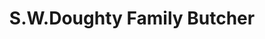 ---
title: "S.W.Doughty Family Butcher"
url: /doddington/s-w-doughty-family-butcher/
shop: butcher
---